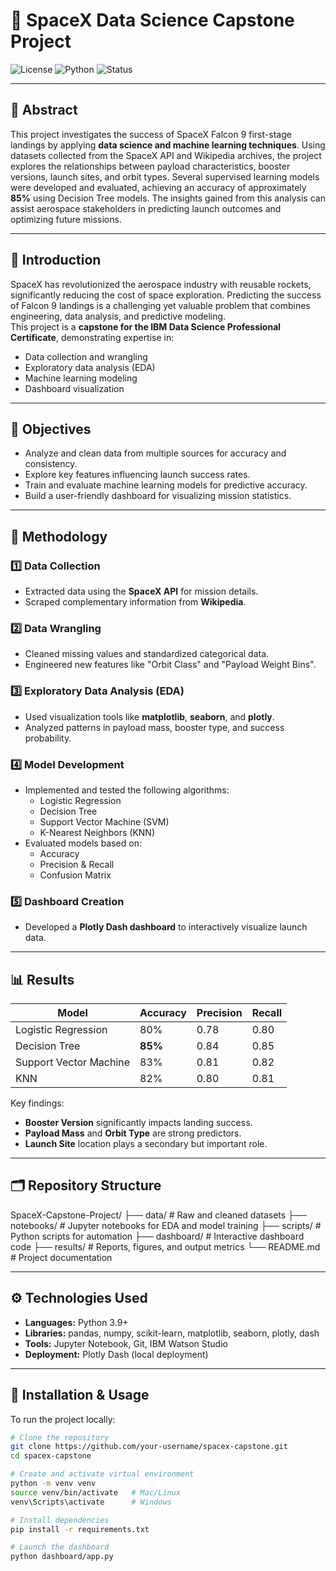 # 🚀 SpaceX Data Science Capstone Project

![License](https://img.shields.io/badge/license-MIT-blue.svg)
![Python](https://img.shields.io/badge/python-3.9%2B-brightgreen.svg)
![Status](https://img.shields.io/badge/status-Completed-success.svg)

---

## 📝 Abstract
This project investigates the success of SpaceX Falcon 9 first-stage landings by applying **data science and machine learning techniques**. Using datasets collected from the SpaceX API and Wikipedia archives, the project explores the relationships between payload characteristics, booster versions, launch sites, and orbit types. Several supervised learning models were developed and evaluated, achieving an accuracy of approximately **85%** using Decision Tree models. The insights gained from this analysis can assist aerospace stakeholders in predicting launch outcomes and optimizing future missions.

---

## 📖 Introduction
SpaceX has revolutionized the aerospace industry with reusable rockets, significantly reducing the cost of space exploration. Predicting the success of Falcon 9 landings is a challenging yet valuable problem that combines engineering, data analysis, and predictive modeling.  
This project is a **capstone for the IBM Data Science Professional Certificate**, demonstrating expertise in:
- Data collection and wrangling  
- Exploratory data analysis (EDA)  
- Machine learning modeling  
- Dashboard visualization

---

## 🎯 Objectives
- Analyze and clean data from multiple sources for accuracy and consistency.  
- Explore key features influencing launch success rates.  
- Train and evaluate machine learning models for predictive accuracy.  
- Build a user-friendly dashboard for visualizing mission statistics.

---

## 🔬 Methodology
### 1️⃣ Data Collection
- Extracted data using the **SpaceX API** for mission details.
- Scraped complementary information from **Wikipedia**.

### 2️⃣ Data Wrangling
- Cleaned missing values and standardized categorical data.
- Engineered new features like "Orbit Class" and "Payload Weight Bins".

### 3️⃣ Exploratory Data Analysis (EDA)
- Used visualization tools like **matplotlib**, **seaborn**, and **plotly**.
- Analyzed patterns in payload mass, booster type, and success probability.

### 4️⃣ Model Development
- Implemented and tested the following algorithms:
  - Logistic Regression  
  - Decision Tree  
  - Support Vector Machine (SVM)  
  - K-Nearest Neighbors (KNN)
- Evaluated models based on:
  - Accuracy  
  - Precision & Recall  
  - Confusion Matrix

### 5️⃣ Dashboard Creation
- Developed a **Plotly Dash dashboard** to interactively visualize launch data.

---

## 📊 Results
| Model                  | Accuracy | Precision | Recall |
|-----------------------|----------|-----------|--------|
| Logistic Regression   | 80%      | 0.78      | 0.80   |
| Decision Tree         | **85%**  | 0.84      | 0.85   |
| Support Vector Machine| 83%      | 0.81      | 0.82   |
| KNN                   | 82%      | 0.80      | 0.81   |

Key findings:
- **Booster Version** significantly impacts landing success.
- **Payload Mass** and **Orbit Type** are strong predictors.
- **Launch Site** location plays a secondary but important role.

---


## 🗂 Repository Structure
SpaceX-Capstone-Project/
├── data/ # Raw and cleaned datasets
├── notebooks/ # Jupyter notebooks for EDA and model training
├── scripts/ # Python scripts for automation
├── dashboard/ # Interactive dashboard code
├── results/ # Reports, figures, and output metrics
└── README.md # Project documentation



---

## ⚙️ Technologies Used
- **Languages:** Python 3.9+
- **Libraries:** pandas, numpy, scikit-learn, matplotlib, seaborn, plotly, dash
- **Tools:** Jupyter Notebook, Git, IBM Watson Studio
- **Deployment:** Plotly Dash (local deployment)

---

## 🚀 Installation & Usage
To run the project locally:

```bash
# Clone the repository
git clone https://github.com/your-username/spacex-capstone.git
cd spacex-capstone

# Create and activate virtual environment
python -m venv venv
source venv/bin/activate   # Mac/Linux
venv\Scripts\activate      # Windows

# Install dependencies
pip install -r requirements.txt

# Launch the dashboard
python dashboard/app.py

